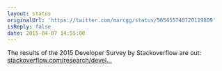 ```yaml
---
layout: status
originalUrl: 'https://twitter.com/marcgg/status/585455740720119809'
isReply: false
date: 2015-04-07 14:55:00
---
```


The results of the 2015 Developer Survey by Stackoverflow are out: [stackoverflow.com/research/devel…](http://stackoverflow.com/research/developer-survey-2015)
